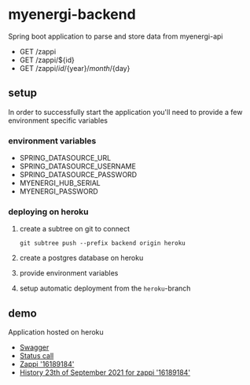 # myenergi-backend

Spring boot application to parse and store data from myenergi-api

* GET /zappi
* GET /zappi/${id}
* GET /zappi/${id}/${year}/${month}/${day}


## setup

In order to successfully start the application you'll need to provide a few environment specific variables

### environment variables
* SPRING_DATASOURCE_URL
* SPRING_DATASOURCE_USERNAME
* SPRING_DATASOURCE_PASSWORD
* MYENERGI_HUB_SERIAL
* MYENERGI_PASSWORD

### deploying on heroku

1. create a subtree on git to connect
   ```
   git subtree push --prefix backend origin heroku
   ```

2. create a postgres database on heroku

3. provide environment variables

4. setup automatic deployment from the `heroku`-branch

## demo

Application hosted on heroku
* [Swagger](https://myenergi-backend.herokuapp.com/swagger-ui.html)
* [Status call](https://myenergi-backend.herokuapp.com/zappi)
* [Zappi '16189184'](https://myenergi-backend.herokuapp.com/zappi/16189184)
* [History 23th of September 2021 for zappi '16189184'](https://myenergi-backend.herokuapp.com/zappi/16189184/2021/09/23)
